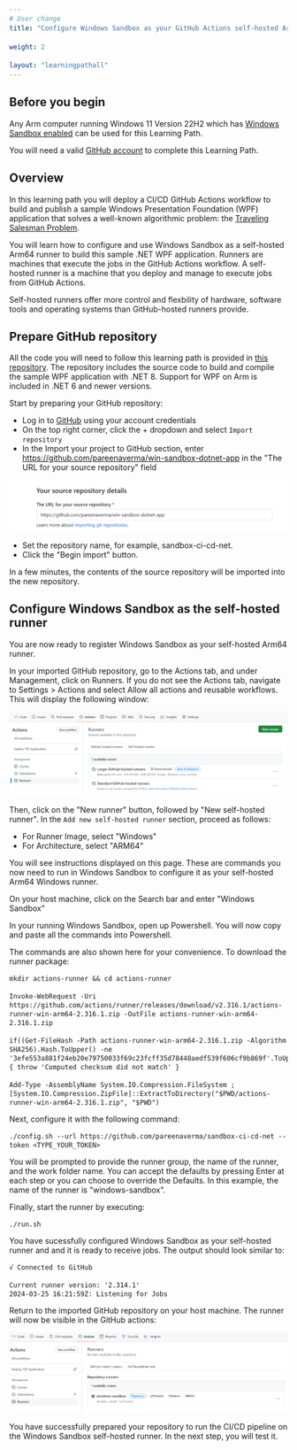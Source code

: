 ```yaml
---
# User change
title: "Configure Windows Sandbox as your GitHub Actions self-hosted Arm64 runner"

weight: 2

layout: "learningpathall"
---
```


## Before you begin

Any Arm computer running Windows 11 Version 22H2 which has [Windows Sandbox enabled](/install-guides/windows-sandbox-woa) can be used for this Learning Path.

You will need a valid [GitHub account](https://github.com/) to complete this Learning Path.

## Overview

In this learning path you will deploy a CI/CD GitHub Actions workflow to build and publish a sample Windows Presentation Foundation (WPF) application that solves a well-known algorithmic problem: the [Traveling Salesman Problem](https://simple.wikipedia.org/wiki/Travelling_salesman_problem). 

You will learn how to configure and use Windows Sandbox as a self-hosted Arm64 runner to build this sample .NET WPF application. Runners are machines that execute the jobs in the GitHub Actions workflow. A self-hosted runner is a machine that you deploy and manage to execute jobs from GitHub Actions.

Self-hosted runners offer more control and flexbility of hardware, software tools and operating systems than GitHub-hosted runners provide.

## Prepare GitHub repository

All the code you will need to follow this learning path is provided in [this repository](https://github.com/pareenaverma/win-sandbox-dotnet-app). The repository includes the source code to build and compile the sample WPF application with .NET 8. Support for WPF on Arm is included in .NET 6 and newer versions. 

Start by preparing your GitHub repository:

* Log in to [GitHub](https://github.com) using your account credentials
* On the top right corner, click the + dropdown and select `Import repository`
* In the Import your project to GitHub section, enter https://github.com/pareenaverma/win-sandbox-dotnet-app in the "The URL for your source repository" field 

![img1](win_sandbox_1.png)

* Set the repository name, for example, sandbox-ci-cd-net.
* Click the "Begin import" button.

In a few minutes, the contents of the source repository will be imported into the new repository.
 
## Configure Windows Sandbox as the self-hosted runner

You are now ready to register Windows Sandbox as your self-hosted Arm64 runner. 

In your imported GitHub repository, go to the Actions tab, and under Management, click on Runners. If you do not see the Actions tab, navigate to Settings > Actions and select Allow all actions and reusable workflows. This will display the following window:

![img2](win_sandbox_2.png)

Then, click on the "New runner" button, followed by "New self-hosted runner". In the `Add new self-hosted runner` section, proceed as follows:

* For Runner Image, select "Windows"
* For Architecture, select "ARM64"


You will see instructions displayed on this page. These are commands you now need to run in Windows Sandbox to configure it as your self-hosted Arm64 Windows runner.

On your host machine, click on the Search bar and enter "Windows Sandbox"

In your running Windows Sandbox, open up Powershell. You will now copy and paste all the commands into Powershell.

The commands are also shown here for your convenience. To download the runner package:

```console
mkdir actions-runner && cd actions-runner

Invoke-WebRequest -Uri https://github.com/actions/runner/releases/download/v2.316.1/actions-runner-win-arm64-2.316.1.zip -OutFile actions-runner-win-arm64-2.316.1.zip

if((Get-FileHash -Path actions-runner-win-arm64-2.316.1.zip -Algorithm SHA256).Hash.ToUpper() -ne '3efe553a881f24eb20e79750033f69c23fcff35d78448aedf539f606cf9b869f'.ToUpper()){ throw 'Computed checksum did not match' }

Add-Type -AssemblyName System.IO.Compression.FileSystem ; [System.IO.Compression.ZipFile]::ExtractToDirectory("$PWD/actions-runner-win-arm64-2.316.1.zip", "$PWD")
``` 

Next, configure it with the following command:
```
./config.sh --url https://github.com/pareenaverma/sandbox-ci-cd-net --token <TYPE_YOUR_TOKEN>
```
You will be prompted to provide the runner group, the name of the runner, and the work folder name. You can accept the defaults by pressing Enter at each step or you can choose to override the Defaults. In this example, the name of the runner is "windows-sandbox".

Finally, start the runner by executing:

```console
./run.sh
```

You have sucessfully configured Windows Sandbox as your self-hosted runner and and it is ready to receive jobs. The output should look similar to:

```output
√ Connected to GitHub

Current runner version: '2.314.1'
2024-03-25 16:21:59Z: Listening for Jobs
```

Return to the imported GitHub repository on your host machine. The runner will now be visible in the GitHub actions:

![img3](win_sandbox_3.png)

You have successfully prepared your repository to run the CI/CD pipeline on the Windows Sandbox self-hosted runner. In the next step, you will test it.
